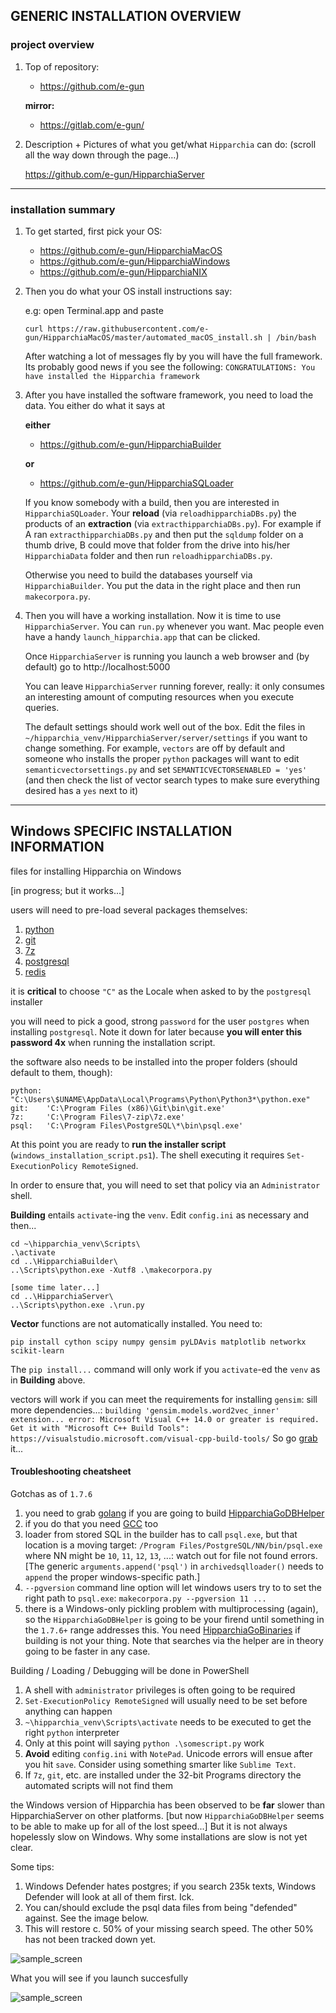 
## GENERIC INSTALLATION OVERVIEW

### project overview

1. Top of repository:

    * https://github.com/e-gun
    
    **mirror:**
    * https://gitlab.com/e-gun/

1. Description + Pictures of what you get/what `Hipparchia` can do: (scroll all the way down through the page…)

	https://github.com/e-gun/HipparchiaServer

---
### installation summary

1.  To get started, first pick your OS:

	* https://github.com/e-gun/HipparchiaMacOS
	* https://github.com/e-gun/HipparchiaWindows
	* https://github.com/e-gun/HipparchiaNIX

1. Then you do what your OS install instructions say: 

	e.g: open Terminal.app and paste
	
	`curl https://raw.githubusercontent.com/e-gun/HipparchiaMacOS/master/automated_macOS_install.sh | /bin/bash`

    After watching a lot of messages fly by you will have the full framework. Its probably good news 
    if you see the following: `CONGRATULATIONS: You have installed the Hipparchia framework`

1. After you have installed the software framework, you need to load the data. 
    You either do what it says at

    **either**

	* https://github.com/e-gun/HipparchiaBuilder

    **or**

	* https://github.com/e-gun/HipparchiaSQLoader

    If you know somebody with a build, then you are interested in `HipparchiaSQLoader`.
    Your **reload** (via `reloadhipparchiaDBs.py`) the products of an 
    **extraction** (via `extracthipparchiaDBs.py`).  For example if A ran `extracthipparchiaDBs.py` and then put the `sqldump` folder on a thumb drive, 
    B could move that folder from the drive into his/her `HipparchiaData` folder and then run 
    `reloadhipparchiaDBs.py`. 

    Otherwise you need to build the databases yourself via `HipparchiaBuilder`.
    You put the data in the right place and then run `makecorpora.py`. 

1. Then you will have a working installation. Now it is time to use `HipparchiaServer`. You can `run.py` whenever you want. 
    Mac people even have a handy `launch_hipparchia.app` that can be clicked. 
    
    Once `HipparchiaServer` is running you launch a web browser and (by default) go to http://localhost:5000

    You can leave `HipparchiaServer` running forever, really: it only consumes an interesting 
    amount of computing resources when you execute queries. 
    
    The default settings should work well out of the box. Edit the files in `~/hipparchia_venv/HipparchiaServer/server/settings`
    if you want to change something. For example, `vectors` are off by default and someone who installs
    the proper `python` packages will want to edit `semanticvectorsettings.py` and set `SEMANTICVECTORSENABLED = 'yes'` 
    (and then check the list of vector search types to make sure everything desired has a `yes` next to it)

---

## Windows SPECIFIC INSTALLATION INFORMATION

files for installing Hipparchia on Windows

[in progress; but it works...]

users will need to pre-load several packages themselves:
1. [python](https://www.python.org/downloads/windows/)
1. [git](https://github.com/git-for-windows/git/releases/)
1. [7z](https://www.7-zip.org/download.html)
1. [postgresql](https://www.postgresql.org/download/windows/)
1. [redis](https://github.com/microsoftarchive/redis/releases/)

it is **critical** to choose `"C"` as the Locale when asked to by the
`postgresql` installer

you will need to pick a good, strong `password` for the user `postgres` 
when installing `postgresql`. Note it down for later because **you will enter this password 4x** when 
running the installation script.

the software also needs to be installed into the proper 
folders (should default to them, though):

    python: "C:\Users\$UNAME\AppData\Local\Programs\Python\Python3*\python.exe"
    git:    'C:\Program Files (x86)\Git\bin\git.exe'
    7z:     'C:\Program Files\7-zip\7z.exe'
    psql:   'C:\Program Files\PostgreSQL\*\bin\psql.exe'
    
At this point you are ready to **run the installer script** (`windows_installation_script.ps1`). 
The shell executing it requires 
`Set-ExecutionPolicy RemoteSigned`. 

In order to ensure that, you will 
need to set that policy via an `Administrator` shell.

**Building** entails `activate`-ing the `venv`. Edit `config.ini` 
as necessary and then...

    cd ~\hipparchia_venv\Scripts\
    .\activate
    cd ..\HipparchiaBuilder\
    ..\Scripts\python.exe -Xutf8 .\makecorpora.py
    
    [some time later...]
    cd ..\HipparchiaServer\
    ..\Scripts\python.exe .\run.py
    
    
**Vector** functions are not automatically installed. You need to:

    pip install cython scipy numpy gensim pyLDAvis matplotlib networkx scikit-learn

The `pip install...` command will only work if you `activate`-ed the `venv` as in **Building** above.

vectors will work if you can meet the requirements for installing `gensim`: sill more dependencies...: `building 'gensim.models.word2vec_inner' extension... error: Microsoft Visual C++ 14.0 or greater is required. Get it with "Microsoft C++ Build Tools": https://visualstudio.microsoft.com/visual-cpp-build-tools/` So go [grab](https://visualstudio.microsoft.com/visual-cpp-build-tools/) it... 


#### Troubleshooting cheatsheet

Gotchas as of `1.7.6`

1. you need to grab [golang](https://golang.org/doc/install) if you are going to build [HipparchiaGoDBHelper](https://github.com/e-gun/HipparchiaGoDBHelper)
1. if you do that you need [GCC](http://tdm-gcc.tdragon.net/download) too
1. loader from stored SQL in the builder has to call `psql.exe`, but that location is a moving target: `/Program Files/PostgreSQL/NN/bin/psql.exe` where NN might be `10`, `11`, `12`, `13`, ...: watch out for file not found errors.  [The generic `arguments.append('psql')` in `archivedsqlloader()` needs to `append` the proper windows-specific path.]
1. `--pgversion` command line option will let windows users try to to set the right path to `psql.exe`: `makecorpora.py --pgversion 11 ...`
1. there is a Windows-only pickling problem with multiprocessing (again), so the `HipparchiaGoDBHelper` is going to be your firend until something in the `1.7.6+` range addresses this. You need [HipparchiaGoBinaries](https://github.com/e-gun/HipparchiaGoBinaries) if building is not your thing. Note that searches via the helper are in theory going to be faster in any case.


Building / Loading / Debugging will be done in PowerShell

1. A shell with `administrator` privileges is often going to be required
1. `Set-ExecutionPolicy RemoteSigned` will usually need to be set before anything can happen
1. `~\hipparchia_venv\Scripts\activate` needs to be executed to get the right `python` interpreter
1. Only at this point will saying `python .\somescript.py` work
1. **Avoid** editing `config.ini` with `NotePad`. Unicode errors will ensue after you hit `save`. Consider using something smarter like `Sublime Text`.
1. If `7z`, `git`, etc. are installed under the 32-bit Programs directory the automated scripts will not find them

the Windows version of Hipparchia has been observed to be **far** slower than HipparchiaServer on other platforms. [but now `HipparchiaGoDBHelper` seems to be able to make up for all of the lost speed...]
But it is not always hopelessly slow on Windows.
Why some installations are slow is not yet clear. 

Some tips:
1. Windows Defender hates postgres; if you search 235k texts, Windows Defender will look at all of them first. Ick.
1. You can/should exclude the psql data files from being "defended" against. See the image below.
1. This will restore c. 50% of your missing search speed. The other 50% has not been tracked down yet.

![sample_screen](hwindows_defender_screenshot.png)

What you will see if you launch succesfully

![sample_screen](hipparchia_windows_screenshot.png)

